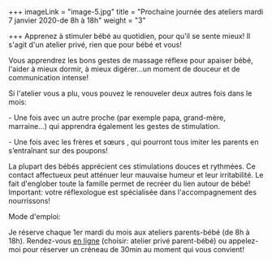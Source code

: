 +++
imageLink = "image-5.jpg"
title = "Prochaine journée des ateliers mardi 7 janvier 2020-de 8h à 18h"
weight = "3"

+++
Apprenez à stimuler bébé au quotidien, pour qu'il se sente mieux! Il s'agit d'un atelier privé, rien que pour bébé et vous!

Vous apprendrez les bons gestes de massage réflexe pour apaiser bébé, l'aider à mieux dormir, à mieux digérer...un moment de douceur et de communication intense!

Si l'atelier vous a plu, vous pouvez le renouveler deux autres fois dans le mois:

\- Une fois avec un autre proche (par exemple papa, grand-mère, marraine...) qui apprendra également les gestes de stimulation.

\- Une fois avec les frères et sœurs , qui pourront tous imiter les parents en s’entraînant sur des poupons!

La plupart des bébés apprécient ces stimulations douces et rythmées. Ce contact affectueux peut atténuer leur mauvaise humeur et leur irritabilité. Le fait d'englober toute la famille permet de recréer du lien autour de bébé! Important: votre réflexologue est spécialisée dans l'accompagnement des nourrissons!

Mode d'emploi:

Je réserve chaque 1er mardi du mois aux ateliers parents-bébé (de 8h à 18h). Rendez-vous [en ligne](https://thenat.setmore.com/services) (choisir: atelier privé parent-bébé) ou appelez-moi pour réserver un créneau de 30min au moment qui vous convient!